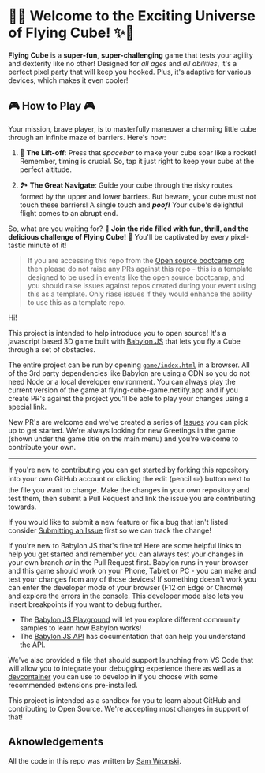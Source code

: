 # 🚀✨ **Welcome to the Exciting Universe of Flying Cube!** ✨🚀
**Flying Cube** is a **super-fun**, **super-challenging** game that tests your agility and dexterity like no other! Designed for _all ages_ and _all abilities_, it's a perfect pixel party that will keep you hooked. Plus, it's adaptive for various devices, which makes it even cooler!

## 🎮 **How to Play** 🎮
Your mission, brave player, is to masterfully maneuver a charming little cube through an infinite maze of barriers. Here's how:

1. 🚁 **The Lift-off**: Press that _spacebar_ to make your cube soar like a rocket! Remember, timing is crucial. So, tap it just right to keep your cube at the perfect altitude. 

2. 🏞️ **The Great Navigate**: Guide your cube through the risky routes formed by the upper and lower barriers. But beware, your cube must not touch these barriers! A single touch and _**poof!**_ Your cube's delightful flight comes to an abrupt end. 

So, what are you waiting for? 🎈 **Join the ride filled with fun, thrill, and the delicious challenge of Flying Cube!** 🎈 You'll be captivated by every pixel-tastic minute of it!


 

> If you are accessing this repo from the [Open source bootcamp org](https://github.com/open-source-bootcamp) then please do not raise any PRs against this repo - this is a template designed to be used in events like the open source bootcamp, and you should raise issues against repos created during your event using this as a template. Only riase issues if they would enhance the ability to use this as a template repo.

Hi!

This project is intended to help introduce you to open source! It's a javascript based 3D game built with [Babylon.JS](https://github.com/BabylonJS) that lets you fly a Cube through a set of obstacles.

The entire project can be run by opening [`game/index.html`](game/index.html) in a browser. All of the 3rd party dependencies like Babylon are using a CDN so you do not need Node or a local developer environment. You can always play the current version of the game at flying-cube-game.netlify.app and if you create PR's against the project you'll be able to play your changes using a special link.

New PR's are welcome and we've created a series of [Issues](https://github.com/open-source-bootcamp/CubeFlyer/issues) you can pick up to get started. We're always looking for new Greetings in the game (shown under the game title on the main menu) and you're welcome to contribute your own.

***

If you're new to contributing you can get started by forking this repository into your own GitHub account or clicking the edit (pencil ✏️) button next to the file you want to change. Make the changes in your own repository and test them, then submit a Pull Request and link the issue you are contributing towards.

If you would like to submit a new feature or fix a bug that isn't listed consider [Submitting an Issue](https://github.com/open-source-bootcamp/CubeFlyer/issues/new/choose) first so we can track the change!

If you're new to Babylon JS that's fine to! Here are some helpful links to help you get started and remember you can always test your changes in your own branch *or* in the Pull Request first. Babylon runs in your browser and this game should work on your Phone, Tablet or PC - you can make and test your changes from any of those devices! If something doesn't work you can enter the developer mode of your browser (F12 on Edge or Chrome) and explore the errors in the console. This developer mode also lets you insert breakpoints if you want to debug further.

* The [Babylon.JS Playground](https://playground.babylonjs.com/) will let you explore different community samples to learn how Babylon works!
* The [Babylon.JS API](https://doc.babylonjs.com/typedoc/modules/BABYLON) has documentation that can help you understand the API.

We've also provided a file that should support launching from VS Code that will allow you to integrate your debugging experience there as well as a [devcontainer](https://code.visualstudio.com/docs/remote/create-dev-container) you can use to develop in if you choose with some recommended extensions pre-installed.

This project is intended as a sandbox for you to learn about GitHub and contributing to Open Source. We're accepting most changes in support of that!

## Aknowledgements

All the code in this repo was written by [Sam Wronski](https://github.com/runewake2).

